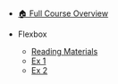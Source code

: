 - [🏠 Full Course Overview](/README)


- Flexbox
  - [Reading Materials](./Reading-Materials.md "Reading Materials")
  - [Ex 1](./Ex-1.md "Ex 1")
  - [Ex 2](./Ex-2.md "Ex 2")
